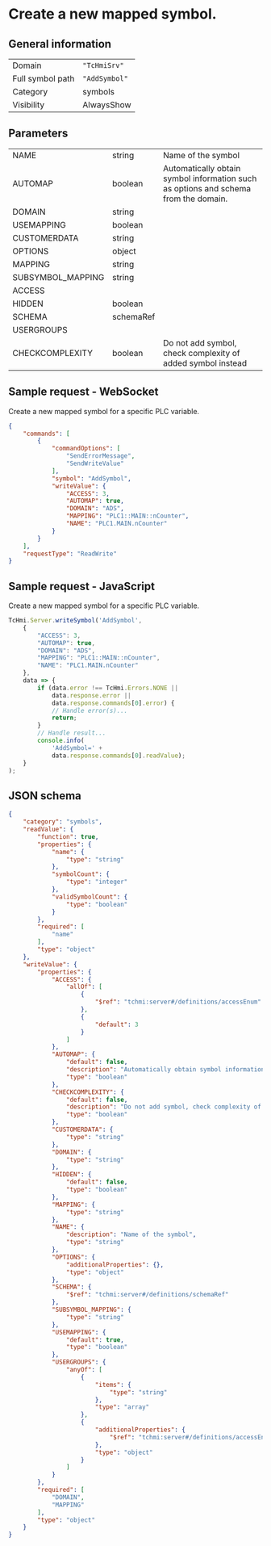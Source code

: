 # Create a new mapped symbol.

## General information

|  |  |
| - | - |
| Domain | `"TcHmiSrv"` |
| Full symbol path | `"AddSymbol"` |
| Category | symbols |
| Visibility | AlwaysShow |

## Parameters

|  |  |  |
| - | - | - |
| NAME | string | Name of the symbol |
| AUTOMAP | boolean | Automatically obtain symbol information such as options and schema from the domain. |
| DOMAIN | string |  |
| USEMAPPING | boolean |  |
| CUSTOMERDATA | string |  |
| OPTIONS | object |  |
| MAPPING | string |  |
| SUBSYMBOL_MAPPING | string |  |
| ACCESS |  |  |
| HIDDEN | boolean |  |
| SCHEMA | schemaRef |  |
| USERGROUPS |  |  |
| CHECKCOMPLEXITY | boolean | Do not add symbol, check complexity of added symbol instead |

## Sample request - WebSocket

Create a new mapped symbol for a specific PLC variable.
```json
{
    "commands": [
        {
            "commandOptions": [
                "SendErrorMessage",
                "SendWriteValue"
            ],
            "symbol": "AddSymbol",
            "writeValue": {
                "ACCESS": 3,
                "AUTOMAP": true,
                "DOMAIN": "ADS",
                "MAPPING": "PLC1::MAIN::nCounter",
                "NAME": "PLC1.MAIN.nCounter"
            }
        }
    ],
    "requestType": "ReadWrite"
}
```

## Sample request - JavaScript

Create a new mapped symbol for a specific PLC variable.
```javascript
TcHmi.Server.writeSymbol('AddSymbol',
    {
        "ACCESS": 3,
        "AUTOMAP": true,
        "DOMAIN": "ADS",
        "MAPPING": "PLC1::MAIN::nCounter",
        "NAME": "PLC1.MAIN.nCounter"
    },
    data => {
        if (data.error !== TcHmi.Errors.NONE ||
            data.response.error ||
            data.response.commands[0].error) {
            // Handle error(s)...
            return;
        }
        // Handle result...
        console.info(
            'AddSymbol=' +
            data.response.commands[0].readValue);
    }
);
```

## JSON schema

```json
{
    "category": "symbols",
    "readValue": {
        "function": true,
        "properties": {
            "name": {
                "type": "string"
            },
            "symbolCount": {
                "type": "integer"
            },
            "validSymbolCount": {
                "type": "boolean"
            }
        },
        "required": [
            "name"
        ],
        "type": "object"
    },
    "writeValue": {
        "properties": {
            "ACCESS": {
                "allOf": [
                    {
                        "$ref": "tchmi:server#/definitions/accessEnum"
                    },
                    {
                        "default": 3
                    }
                ]
            },
            "AUTOMAP": {
                "default": false,
                "description": "Automatically obtain symbol information such as options and schema from the domain.",
                "type": "boolean"
            },
            "CHECKCOMPLEXITY": {
                "default": false,
                "description": "Do not add symbol, check complexity of added symbol instead",
                "type": "boolean"
            },
            "CUSTOMERDATA": {
                "type": "string"
            },
            "DOMAIN": {
                "type": "string"
            },
            "HIDDEN": {
                "default": false,
                "type": "boolean"
            },
            "MAPPING": {
                "type": "string"
            },
            "NAME": {
                "description": "Name of the symbol",
                "type": "string"
            },
            "OPTIONS": {
                "additionalProperties": {},
                "type": "object"
            },
            "SCHEMA": {
                "$ref": "tchmi:server#/definitions/schemaRef"
            },
            "SUBSYMBOL_MAPPING": {
                "type": "string"
            },
            "USEMAPPING": {
                "default": true,
                "type": "boolean"
            },
            "USERGROUPS": {
                "anyOf": [
                    {
                        "items": {
                            "type": "string"
                        },
                        "type": "array"
                    },
                    {
                        "additionalProperties": {
                            "$ref": "tchmi:server#/definitions/accessEnum"
                        },
                        "type": "object"
                    }
                ]
            }
        },
        "required": [
            "DOMAIN",
            "MAPPING"
        ],
        "type": "object"
    }
}
```
